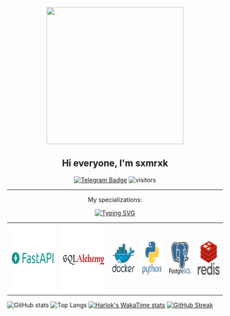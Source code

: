 <div align="center">
  <img src="/media/FD1RkPFWQAUNpLZ.gif" width="320" height="320"/>
  <h2>Hi everyone, I'm sxmrxk</h2>
  
  [![Telegram Badge](https://img.shields.io/badge/-@sxmrxk-26A5E4?style=flat-square&logo=Telegram&logoColor=white&link=https://t.me/sxmrxk)](https://t.me/sxmrxk)
  ![visitors](https://visitor-badge.laobi.icu/badge?page_id=sumrak10)
  
</div>

---

<div align="center">
<p>My specializations:</p>
<a href="https://git.io/typing-svg"><img src="https://readme-typing-svg.herokuapp.com?font=Montserrat&duration=2000&pause=500&color=F7F7F7&center=true&vCenter=true&random=false&width=435&height=20&lines=Backend+development;Web+architecture;Development+Operations;Team+leading" alt="Typing SVG" /></a>
</div>

<table align="center">
<tr>
  <td align="center">
    <img src="https://github.com/devicons/devicon/blob/master/icons/fastapi/fastapi-original-wordmark.svg" title="FastAPI" alt="FastAPI" width="160" height="160"/>
  </td>
  <td align="center">
    <img src="https://github.com/devicons/devicon/blob/master/icons/sqlalchemy/sqlalchemy-original-wordmark.svg" title="SQLAlchemy" alt="SQLAlchemy" width="160" height="160"/>
  </td>
  <td align="center">
    <img src="https://github.com/devicons/devicon/blob/master/icons/docker/docker-original-wordmark.svg" title="Docker" alt="Docker" width="80" height="80"/>
  </td>
  <td align="center">
    <img src="https://github.com/devicons/devicon/blob/master/icons/python/python-original-wordmark.svg" title="Python" alt="Python" width="80" height="80"/>
  </td>
  <td align="center">
    <img src="https://github.com/devicons/devicon/blob/master/icons/postgresql/postgresql-original-wordmark.svg"  title="PostgreSQL" alt="PostgreSQL" width="80" height="80"/>
  </td>
  <td align="center">
    <img src="https://github.com/devicons/devicon/blob/master/icons/redis/redis-original-wordmark.svg" title="Redis" alt="Redis" width="80" height="80"/>
  </td>
</tr>
</table>

![GitHub stats](https://github-readme-stats.vercel.app/api?username=sumrak10&show_icons=true&show=reviews&theme=dracula)
![Top Langs](https://github-readme-stats.vercel.app/api/top-langs/?username=sumrak10&layout=donut&show_icons=true&theme=dracula&exclude_repo=CuteAndCut)
[![Harlok's WakaTime stats](https://github-readme-stats.vercel.app/api/wakatime?username=sumrak10&theme=dracula)](https://github.com/anuraghazra/github-readme-stats)
[![GitHub Streak](https://streak-stats.demolab.com?user=sumrak10&theme=dracula&mode=weekly)](https://git.io/streak-stats)
